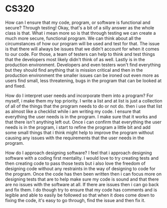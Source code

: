# CS320

How can I ensure that my code, program, or software is functional and secure?
  Through testing! Okay, that's a bit of a silly answer as the whole class is that. What i mean more so is that through testing we can create a much more secure, functional program. We can think about all the circumstances of how our program will be used and test for that. The issue is that there will always be issues that we didn't account for when it comes to our code. For those, a team of testers can help to think and test things that the developers most likely didn't think of as well. Lastly is in the production environment. Developers and even testers won't find everything but they should find anything that is mission critical and then in the production environment the smaller issues can be ironed out even more as users find small, less threatening, bugs in the program that can be looked at and fixed.
  
How do I interpret user needs and incorporate them into a program?
  For myself, i make them my top priority. I write a list and at list is just a collection of all of the things that the program needs to do or not do. then i use that list as almost like a checklist while i am writing my code. I ensure that everything the user needs is in the program. I make sure that it works and that there isn't anything left out. Once i can confirm that everything the user needs is in the program, i start to refine the program a little bit and add some small things that i think might help to improve the program without causing any issues with the requirements that the user needs in the program.
  

How do I approach designing software?
  I feel that i approach designing software with a coding first mentality. I would love to try creating tests and then creating code to pass those tests but i also love the freedom of designing code without any restraints in the way of designing to code for the program. Once the code has then been written then i can focus more on designing tests that are to help make sure my code is sound and that there are no issues with the software at all. If there are issues then i can go back and fix them. I do though try to ensure that my code has comments and is legible and able to easily be followed so that when it does come down to fixing the code, it's easy to go through, find the issue and then fix it.
